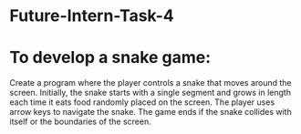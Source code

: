 # Future-Intern-Task-4

# To develop a snake game:
Create a program where the player controls a snake that moves around the screen. Initially,
the snake starts with a single segment and grows in length each time it eats food randomly 
placed on the screen. The player uses arrow keys to navigate the snake. The game ends if the 
snake collides with itself or the boundaries of the screen.
